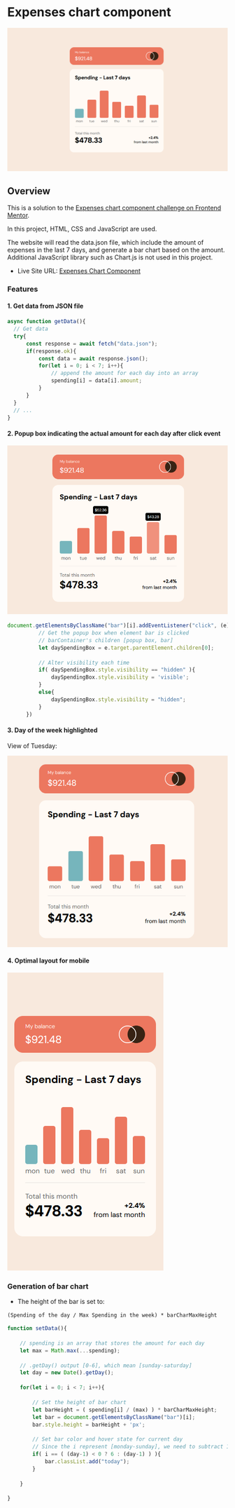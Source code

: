 # Expenses chart component

![Preview Image](readmeimg/expenses_chart.png)

## Overview

This is a solution to the [Expenses chart component challenge on Frontend Mentor](https://www.frontendmentor.io/challenges/expenses-chart-component-e7yJBUdjwt). 

In this project, HTML, CSS and JavaScript are used.

The website will read the data.json file, which include the amount of expenses in the last 7 days, and generate a bar chart based on the amount. Additional JavaScript library such as Chart.js is not used in this project.

- Live Site URL: [Expenses Chart Component](https://ktqlee.github.io/FrontendMentor_Projects/5_expenseschartcomponent/index.html)

### Features

#### 1. Get data from JSON file

  ```js
  async function getData(){
    // Get data
    try{
        const response = await fetch("data.json");
        if(response.ok){
            const data = await response.json();
            for(let i = 0; i < 7; i++){
                // append the amount for each day into an array
                spending[i] = data[i].amount;
            }
        }
    }
    // ...
  }
  ```

#### 2. Popup box indicating the actual amount for each day after click event

  ![Image of popup box](readmeimg/chart_popupbox.png)

  ```js
  document.getElementsByClassName("bar")[i].addEventListener("click", (e) => {
            // Get the popup box when element bar is clicked
            // barContainer's children [popup box, bar]
            let daySpendingBox = e.target.parentElement.children[0];

            // Alter visibility each time
            if( daySpendingBox.style.visibility == "hidden" ){
                daySpendingBox.style.visibility = 'visible';
            }
            else{
                daySpendingBox.style.visibility = "hidden";
            }
        })
  ```

#### 3. Day of the week highlighted

  View of Tuesday:
  
  ![Day of the week highlighted](readmeimg/tuesday_view.png)

#### 4. Optimal layout for mobile

  ![Mobile Layout](readmeimg/mobile_layout.png)


### Generation of bar chart

 - The height of the bar is set to:
  ```
  (Spending of the day / Max Spending in the week) * barCharMaxHeight
  ```

```js
function setData(){

    // spending is an array that stores the amount for each day
    let max = Math.max(...spending);

    // .getDay() output [0-6], which mean [sunday-saturday]
    let day = new Date().getDay();

    for(let i = 0; i < 7; i++){

        // Set the height of bar chart
        let barHeight = ( spending[i] / (max) ) * barCharMaxHeight;
        let bar = document.getElementsByClassName("bar")[i];
        bar.style.height = barHeight + 'px';

        // Set bar color and hover state for current day
        // Since the i represent [monday-sunday], we need to subtract 1 from day
        if( i == ( (day-1) < 0 ? 6 : (day-1) ) ){
            bar.classList.add("today");
        }

    }

}
```
